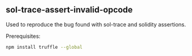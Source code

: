 ## sol-trace-assert-invalid-opcode

Used to reproduce the bug found with sol-trace and solidity assertions.

Prerequisites:

```bash
npm install truffle --global
```
